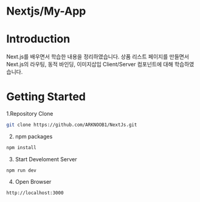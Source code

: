 # Nextjs/My-App

# Introduction
Next.js를 배우면서 학습한 내용을 정리하였습니다.
상품 리스트 페이지를 만들면서 Next.js의 라우팅, 동적 바인딩, 이미지삽입
Client/Server 컴포넌트에 대해 학습하였습니다.

# Getting Started
1.Repository Clone
```bash
git clone https://github.com/ARKNOOB1/NextJs.git
```
2. npm packages
```bash
npm install
```
3. Start Develoment Server
```
npm run dev
```
4. Open Browser
```
http://localhost:3000
```
